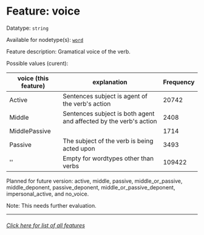 # Feature: voice

Datatype: `string`

Available for nodetype(s): [`word`](wordnodefeatures.md)

Feature description: Gramatical voice of the verb.

Possible values (curent): 

voice (this feature) | explanation | Frequency
--- | --- | ---
Active | Sentences subject is agent of the verb's action | 20742
Middle | Sentences subject is both agent and affected by the verb's action | 2408
MiddlePassive | | 1714
Passive | The subject of the verb is being acted upon | 3493
'' | Empty for wordtypes other than verbs | 109422

Planned for future version: active, middle, passive, middle_or_passive, middle_deponent, passive_deponent, middle_or_passive_deponent, impersonal_active, and no_voice.

Note: This needs further evaluation.

---
###### [Click here for list of all features](home.md)
